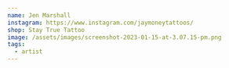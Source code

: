 ```yaml
---
name: Jen Marshall
instagram: https://www.instagram.com/jaymoneytattoos/
shop: Stay True Tattoo
image: /assets/images/screenshot-2023-01-15-at-3.07.15-pm.png
tags:
  - artist
---
```

